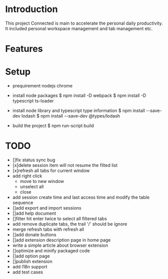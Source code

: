# Introduction
This project Connected is main to accelerate the personal daily productivity.
It included personal workspace management and tab management etc.

# Features

# Setup
- prequirement
nodejs
chrome

- install node packages
$ npm install -D webpack
$ npm install -D typescript ts-loader

- install node library and typescript type information
$ npm install --save-dev lodash
$ npm install --save-dev @types/lodash

- build the project
$ npm run-script build

# TODO
- []fix status sync bug
- [x]delete session item will not resume the filted list
- [x]refresh all tabs for current window
- add right click
	+ move to new window
	+ unselect all
	+ close
- add session create time and last access time and modify the table sequence
- []add export and import sessions
- []add help document
- []filter hit enter twice to select all filtered tabs
- add remove duplicate tabs, the trail '/' should be ignore
- merge refresh tabs with refresh all
- []add donate buttons
- []add extension description page in home page
- write a simple article about browser extension
- []optimize and minify packaged code
- []add option page
- []publish extension
- add l18n support
- add test cases